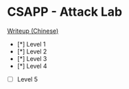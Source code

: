 # CSAPP - Attack Lab

[Writeup (Chinese)](https://codgician.me/zh-hans/posts/2020/05/csapp-attack-lab/)

- [*] Level 1
- [*] Level 2
- [*] Level 3
- [*] Level 4
- [ ] Level 5 
